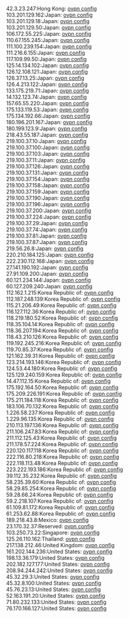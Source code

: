 42.3.23.247:Hong Kong: [ovpn config](vpn/42_3_23_247.ovpn)  
103.201.129.162:Japan: [ovpn config](vpn/103_201_129_162.ovpn)  
103.201.129.18:Japan: [ovpn config](vpn/103_201_129_18.ovpn)  
103.201.129.50:Japan: [ovpn config](vpn/103_201_129_50.ovpn)  
106.172.55.225:Japan: [ovpn config](vpn/106_172_55_225.ovpn)  
110.67.155.245:Japan: [ovpn config](vpn/110_67_155_245.ovpn)  
111.100.239.154:Japan: [ovpn config](vpn/111_100_239_154.ovpn)  
111.216.6.155:Japan: [ovpn config](vpn/111_216_6_155.ovpn)  
117.109.99.50:Japan: [ovpn config](vpn/117_109_99_50.ovpn)  
125.14.134.102:Japan: [ovpn config](vpn/125_14_134_102.ovpn)  
126.12.108.121:Japan: [ovpn config](vpn/126_12_108_121.ovpn)  
126.37.13.25:Japan: [ovpn config](vpn/126_37_13_25.ovpn)  
126.4.213.122:Japan: [ovpn config](vpn/126_4_213_122.ovpn)  
133.175.219.71:Japan: [ovpn config](vpn/133_175_219_71.ovpn)  
14.132.123.74:Japan: [ovpn config](vpn/14_132_123_74.ovpn)  
157.65.55.220:Japan: [ovpn config](vpn/157_65_55_220.ovpn)  
175.133.119.53:Japan: [ovpn config](vpn/175_133_119_53.ovpn)  
175.134.192.66:Japan: [ovpn config](vpn/175_134_192_66.ovpn)  
180.196.201.167:Japan: [ovpn config](vpn/180_196_201_167.ovpn)  
180.199.123.9:Japan: [ovpn config](vpn/180_199_123_9.ovpn)  
218.43.55.187:Japan: [ovpn config](vpn/218_43_55_187.ovpn)  
219.100.37.10:Japan: [ovpn config](vpn/219_100_37_10.ovpn)  
219.100.37.100:Japan: [ovpn config](vpn/219_100_37_100.ovpn)  
219.100.37.103:Japan: [ovpn config](vpn/219_100_37_103.ovpn)  
219.100.37.11:Japan: [ovpn config](vpn/219_100_37_11.ovpn)  
219.100.37.126:Japan: [ovpn config](vpn/219_100_37_126.ovpn)  
219.100.37.131:Japan: [ovpn config](vpn/219_100_37_131.ovpn)  
219.100.37.154:Japan: [ovpn config](vpn/219_100_37_154.ovpn)  
219.100.37.158:Japan: [ovpn config](vpn/219_100_37_158.ovpn)  
219.100.37.159:Japan: [ovpn config](vpn/219_100_37_159.ovpn)  
219.100.37.190:Japan: [ovpn config](vpn/219_100_37_190.ovpn)  
219.100.37.196:Japan: [ovpn config](vpn/219_100_37_196.ovpn)  
219.100.37.200:Japan: [ovpn config](vpn/219_100_37_200.ovpn)  
219.100.37.224:Japan: [ovpn config](vpn/219_100_37_224.ovpn)  
219.100.37.29:Japan: [ovpn config](vpn/219_100_37_29.ovpn)  
219.100.37.74:Japan: [ovpn config](vpn/219_100_37_74.ovpn)  
219.100.37.81:Japan: [ovpn config](vpn/219_100_37_81.ovpn)  
219.100.37.87:Japan: [ovpn config](vpn/219_100_37_87.ovpn)  
219.56.26.8:Japan: [ovpn config](vpn/219_56_26_8.ovpn)  
220.210.184.125:Japan: [ovpn config](vpn/220_210_184_125.ovpn)  
222.230.112.168:Japan: [ovpn config](vpn/222_230_112_168.ovpn)  
27.141.190.192:Japan: [ovpn config](vpn/27_141_190_192.ovpn)  
27.91.109.200:Japan: [ovpn config](vpn/27_91_109_200.ovpn)  
60.121.234.144:Japan: [ovpn config](vpn/60_121_234_144.ovpn)  
60.127.209.240:Japan: [ovpn config](vpn/60_127_209_240.ovpn)  
112.162.1.215:Korea Republic of: [ovpn config](vpn/112_162_1_215.ovpn)  
112.187.248.139:Korea Republic of: [ovpn config](vpn/112_187_248_139.ovpn)  
115.21.206.49:Korea Republic of: [ovpn config](vpn/115_21_206_49.ovpn)  
116.127.112.36:Korea Republic of: [ovpn config](vpn/116_127_112_36.ovpn)  
118.219.180.52:Korea Republic of: [ovpn config](vpn/118_219_180_52.ovpn)  
118.35.104.14:Korea Republic of: [ovpn config](vpn/118_35_104_14.ovpn)  
118.36.207.194:Korea Republic of: [ovpn config](vpn/118_36_207_194.ovpn)  
118.43.210.126:Korea Republic of: [ovpn config](vpn/118_43_210_126.ovpn)  
119.192.245.216:Korea Republic of: [ovpn config](vpn/119_192_245_216.ovpn)  
119.70.85.37:Korea Republic of: [ovpn config](vpn/119_70_85_37.ovpn)  
121.162.39.31:Korea Republic of: [ovpn config](vpn/121_162_39_31.ovpn)  
123.214.193.146:Korea Republic of: [ovpn config](vpn/123_214_193_146.ovpn)  
124.53.44.180:Korea Republic of: [ovpn config](vpn/124_53_44_180.ovpn)  
125.129.240.159:Korea Republic of: [ovpn config](vpn/125_129_240_159.ovpn)  
14.47.112.15:Korea Republic of: [ovpn config](vpn/14_47_112_15.ovpn)  
175.192.164.50:Korea Republic of: [ovpn config](vpn/175_192_164_50.ovpn)  
175.209.226.191:Korea Republic of: [ovpn config](vpn/175_209_226_191.ovpn)  
175.211.184.118:Korea Republic of: [ovpn config](vpn/175_211_184_118.ovpn)  
183.106.70.132:Korea Republic of: [ovpn config](vpn/183_106_70_132.ovpn)  
1.226.58.237:Korea Republic of: [ovpn config](vpn/1_226_58_237.ovpn)  
1.229.96.135:Korea Republic of: [ovpn config](vpn/1_229_96_135.ovpn)  
210.113.197.136:Korea Republic of: [ovpn config](vpn/210_113_197_136.ovpn)  
211.106.247.83:Korea Republic of: [ovpn config](vpn/211_106_247_83.ovpn)  
211.112.125.43:Korea Republic of: [ovpn config](vpn/211_112_125_43.ovpn)  
211.178.57.224:Korea Republic of: [ovpn config](vpn/211_178_57_224.ovpn)  
220.120.117.118:Korea Republic of: [ovpn config](vpn/220_120_117_118.ovpn)  
222.116.80.218:Korea Republic of: [ovpn config](vpn/222_116_80_218.ovpn)  
222.118.113.48:Korea Republic of: [ovpn config](vpn/222_118_113_48.ovpn)  
223.222.193.186:Korea Republic of: [ovpn config](vpn/223_222_193_186.ovpn)  
39.112.35.232:Korea Republic of: [ovpn config](vpn/39_112_35_232.ovpn)  
58.235.39.60:Korea Republic of: [ovpn config](vpn/58_235_39_60.ovpn)  
58.29.85.254:Korea Republic of: [ovpn config](vpn/58_29_85_254.ovpn)  
59.28.66.24:Korea Republic of: [ovpn config](vpn/59_28_66_24.ovpn)  
59.2.218.107:Korea Republic of: [ovpn config](vpn/59_2_218_107.ovpn)  
61.109.81.172:Korea Republic of: [ovpn config](vpn/61_109_81_172.ovpn)  
61.253.62.88:Korea Republic of: [ovpn config](vpn/61_253_62_88.ovpn)  
189.218.43.8:Mexico: [ovpn config](vpn/189_218_43_8.ovpn)  
23.170.32.37:Reserved: [ovpn config](vpn/23_170_32_37.ovpn)  
103.250.73.22:Singapore: [ovpn config](vpn/103_250_73_22.ovpn)  
125.26.110.162:Thailand: [ovpn config](vpn/125_26_110_162.ovpn)  
217.138.212.46:United Kingdom: [ovpn config](vpn/217_138_212_46.ovpn)  
161.202.144.236:United States: [ovpn config](vpn/161_202_144_236.ovpn)  
198.13.36.179:United States: [ovpn config](vpn/198_13_36_179.ovpn)  
202.182.127.177:United States: [ovpn config](vpn/202_182_127_177.ovpn)  
208.94.244.242:United States: [ovpn config](vpn/208_94_244_242.ovpn)  
45.32.29.3:United States: [ovpn config](vpn/45_32_29_3.ovpn)  
45.32.8.100:United States: [ovpn config](vpn/45_32_8_100.ovpn)  
45.76.23.13:United States: [ovpn config](vpn/45_76_23_13.ovpn)  
52.163.191.20:United States: [ovpn config](vpn/52_163_191_20.ovpn)  
71.80.232.133:United States: [ovpn config](vpn/71_80_232_133.ovpn)  
76.170.166.127:United States: [ovpn config](vpn/76_170_166_127.ovpn)  
